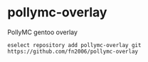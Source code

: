# pollymc-overlay
PollyMC gentoo overlay
```
eselect repository add pollymc-overlay git https://github.com/fn2006/pollymc-overlay
```
